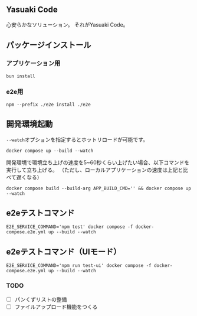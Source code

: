 ## Yasuaki Code

心安らかなソリューション。
それがYasuaki Code。

## パッケージインストール

### アプリケーション用
```console
bun install
```

### e2e用
```console
npm --prefix ./e2e install ./e2e
```

## 開発環境起動

`--watch`オプションを指定するとホットリロードが可能です。

```console
docker compose up --build --watch
```

開発環境で環境立ち上げの速度を5~60秒くらい上げたい場合、以下コマンドを実行して立ち上げる。
（ただし、ローカルアプリケーションの速度は上記と比べて遅くなる）

```console
docker compose build --build-arg APP_BUILD_CMD='' && docker compose up --watch
```

## e2eテストコマンド

```console
E2E_SERVICE_COMMAND='npm test' docker compose -f docker-compose.e2e.yml up --build --watch
```

## e2eテストコマンド（UIモード）

```console
E2E_SERVICE_COMMAND='npm run test-ui' docker compose -f docker-compose.e2e.yml up --build --watch
```

### TODO
- [ ] パンくずリストの整備
- [ ] ファイルアップロード機能をつくる
